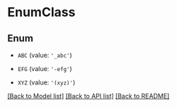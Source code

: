 # EnumClass
## Enum


* `ABC` (value: `'_abc'`)

* `EFG` (value: `'-efg'`)

* `XYZ` (value: `'(xyz)'`)


[[Back to Model list]](../../README.md#models) [[Back to API list]](../../README.md#api-endpoints) [[Back to README]](../../README.md)
